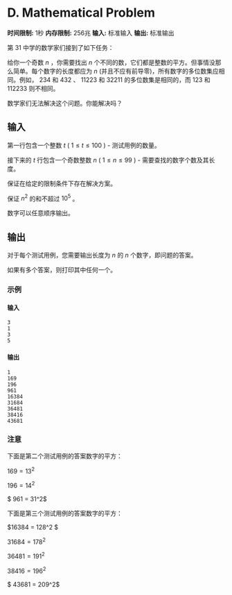# D. Mathematical Problem

**时间限制:** 1秒
**内存限制:** 256兆
**输入:** 标准输入
**输出:** 标准输出

第 31 中学的数学家们接到了如下任务：

给你一个奇数 $n$ ，你需要找出 $n$ 个不同的数，它们都是整数的平方。但事情没那么简单。每个数字的长度都应为 $n$ (并且不应有前导零)，所有数字的多位数集应相同。例如， 234 和 432 、 11223 和 32211 的多位数集是相同的，而 123 和 112233 则不相同。

数学家们无法解决这个问题。你能解决吗？

## 输入

第一行包含一个整数 $t$ ( $1 \leq t \leq 100$ ) - 测试用例的数量。

接下来的 $t$ 行包含一个奇数整数 $n$ ( $1 \leq n \leq 99$ ) - 需要查找的数字个数及其长度。

保证在给定的限制条件下存在解决方案。

保证 $n^2$ 的和不超过 $10^5$ 。

数字可以任意顺序输出。

## 输出

对于每个测试用例，您需要输出长度为 $n$ 的 $n$ 个数字，即问题的答案。

如果有多个答案，则打印其中任何一个。

### 示例

#### 输入

```
3
1
3
5
```

#### 输出

```
1
169
196
961
16384
31684
36481
38416
43681
```

### 注意

下面是第二个测试用例的答案数字的平方：

$169 = 13^2$ 

$196 = 14^2$

$ 961 = 31^2$

下面是第三个测试用例的答案数字的平方：

$16384 = 128^2 $

$31684 = 178^2$

$36481 = 191^2$ 

$38416 = 196^2$

$ 43681 = 209^2$